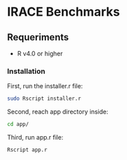 # IRACE Benchmarks

## Requeriments
 - R v4.0 or higher
 
### Installation
First, run the installer.r file:
```sh
sudo Rscript installer.r
```

Second, reach app directory inside:
```sh
cd app/
```

Third, run app.r file:
```sh
Rscript app.r
```